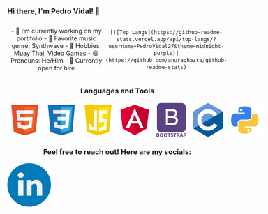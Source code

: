 ### Hi there, I'm Pedro Vidal! 👋
<div align="center" style="display: flex; align-items: center">
  <div>
    - 🔭 I’m currently working on my portifolio
    - 🎵 Favorite music genre: Synthwave
    - 🥋 Hobbies: Muay Thai, Video Games
    - 😄 Pronouns: He/Him
    - 💼 Currently open for hire
  </div>
  <div>
    
    [![Top Langs](https://github-readme-stats.vercel.app/api/top-langs/?username=PedroVidal27&theme=midnight-purple)](https://github.com/anuraghazra/github-readme-stats)
    
  </div>
</div>

<h3 align="center">Languages and Tools</h3>
<div align="center" style="display: flex; align-items: center">
  <img src="./HTML5 Logo.png" alt="HTML" style="width: 80px; height: auto"\>
  &nbsp;
  &nbsp;
  &nbsp;
  <img src="./CSS Logo.png" alt="CSS" style="width: 80px; height: auto"\>
  &nbsp;
  &nbsp;
  &nbsp;
  <img src="./Javascript Logo.png" alt="Javascript" style="width: 80px; height: auto"\>
  &nbsp;
  &nbsp;
  &nbsp;
  <img src="./Angular Logo.png" alt="Angular" style="width: 80px; height: auto"\>
  &nbsp;
  &nbsp;
  &nbsp;
  <img src="./Bootstrap Logo.png" alt="Bootstrap" style="width: 80px; height: auto"\>
  &nbsp;
  &nbsp;
  &nbsp;
  <img src="./C Logo.png" alt="C" style="width: 80px; height: auto"\>
  &nbsp;
  &nbsp;
  &nbsp;
  <img src="./Python Logo.png" alt="Python" style="width: 80px; height: auto"\>
</div>

<h3 align="center">Feel free to reach out! Here are my socials:</h3>
<div align="center" style="display: flex; align-items: center">
  <a href="https://www.linkedin.com/in/pedro-c-vidal/"><img src="./LinkedIn Logo.png" alt="LinkedIn" style="width: 100px; height: auto"\></a>
</div>
&nbsp;
&nbsp;
&nbsp;
